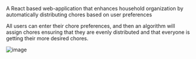 A React based web-application that enhances household organization by automatically distributing chores based on user preferences

All users can enter their chore preferences, and then an algorithm will assign chores ensuring that they are evenly distributed and that everyone is getting their more desired chores.

![image](https://github.com/frehlid/ChoreBot/assets/64315649/04f6d0c7-134d-499f-8515-934593d9851e)
